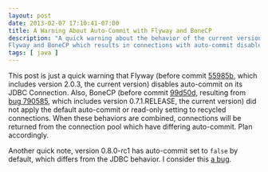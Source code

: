 ```yaml
---
layout: post
date: 2013-02-07 17:10:41-07:00
title: A Warning About Auto-Commit with Flyway and BoneCP
description: "A quick warning about the behavior of the current versions of
Flyway and BoneCP which results in connections with auto-commit disabled."
tags: [ java ]
---
```

This post is just a quick warning that Flyway (before commit
[55985b](https://github.com/flyway/flyway/commit/55985baa41fc54ec24507cc07eb6b5f95a224edb),
which includes version 2.0.3, the current version) disables auto-commit on its
JDBC Connection.  Also, BoneCP (before commit
[99d50d](https://github.com/wwadge/bonecp/commit/99d50d93137124d238a88bb430afc76c3babb5f1),
resulting from [bug 790585](https://bugs.launchpad.net/bonecp/+bug/790585),
which includes version 0.7.1.RELEASE, the current version) did not apply the
default auto-commit or read-only setting to recycled connections.  When these
behaviors are combined, connections will be returned from the connection pool
which have differing auto-commit.  Plan accordingly.

Another quick note, version 0.8.0-rc1 has auto-commit set to `false` by
default, which differs from the JDBC behavior.  I consider this [a
bug](https://bugs.launchpad.net/bonecp/+bug/1118793).
